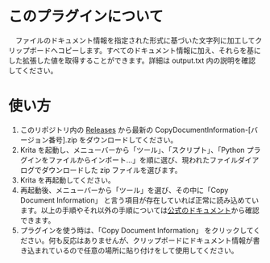 # このプラグインについて
　ファイルのドキュメント情報を指定された形式に基づいた文字列に加工してクリップボードへコピーします。すべてのドキュメント情報に加え、それらを基にした拡張した値を取得することができます。詳細は output.txt 内の説明を確認してください。
# 使い方
1. このリポジトリ内の [Releases](https://github.com/user126179663/Krita-plugin-Copy-Document-Information/releases) から最新の CopyDocumentInformation-[バージョン番号].zip をダウンロードしてください。
2. Krita を起動し、メニューバーから「ツール」、「スクリプト」、「Python プラグインをファイルからインポート...」を順に選び、現われたファイルダイアログでダウンロードした zip ファイルを選びます。
3. Krita を再起動してください。
4. 再起動後、メニューバーから「ツール」を選び、その中に「Copy Document Information」 と言う項目が存在していれば正常に読み込めています。以上の手順やそれ以外の手順については[公式のドキュメント](https://docs.krita.org/en/user_manual/python_scripting/)から確認できます。
5. プラグインを使う時は、「Copy Document Information」 をクリックしてください。何も反応はありませんが、クリップボードにドキュメント情報が書き込まれているので任意の場所に貼り付けをして使用してください。